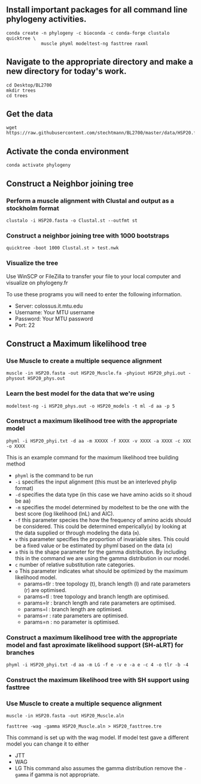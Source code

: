 ## Install important packages for all command line phylogeny activities.
```{BASH}
conda create -n phylogeny -c bioconda -c conda-forge clustalo quicktree \
             muscle phyml modeltest-ng fasttree raxml
```

## Navigate to the appropriate directory and make a new directory for today's work.
```{BASH}
cd Desktop/BL2700
mkdir trees
cd trees
```

## Get the data
```{BASH}
wget https://raw.githubusercontent.com/stechtmann/BL2700/master/data/HSP20.fasta
```

## Activate the conda environment
```{BASH}
conda activate phylogeny
```

## Construct a Neighbor joining tree
### Perform a muscle alignment with Clustal and output as a stockholm format
```{BASH}
clustalo -i HSP20.fasta -o Clustal.st --outfmt st
```

### Construct a neighbor joining tree with 1000 bootstraps
```{BASH}
quicktree -boot 1000 Clustal.st > test.nwk
```

### Visualize the tree
Use WinSCP or FileZilla to transfer your file to your local computer and visualize on phylogeny.fr

To use these programs you will need to enter the following information.
  - Server: colossus.it.mtu.edu
  - Username: Your MTU username
  - Password: Your MTU password
  - Port: 22

## Construct a Maximum likelihood tree

### Use Muscle to create a multiple sequence alignment
```{BASH}
muscle -in HSP20.fasta -out HSP20_Muscle.fa -phyiout HSP20_phyi.out -physout HSP20_phys.out
```
### Learn the best model for the data that we're using
```{BASH}
modeltest-ng -i HSP20_phys.out -o HSP20_models -t ml -d aa -p 5
```
### Construct a maximum likelihood tree with the appropriate model
```{BASH}
phyml -i HSP20_phyi.txt -d aa -m XXXXX -f XXXX -v XXXX -a XXXX -c XXX -o XXXX 
```
This is an example command for the maximum likelihood tree building method
- `phyml` is the command to be run
- `-i` specifies the input alignment (this must be an interleved phylip format)
- `-d` specifies the data type (in this case we have amino acids so it shoud be aa)
- `-m` specifies the model determined by modeltest to be the one with the best score (log likelihood (lnL) and AIC).
- `-f` this parameter species the how the frequency of amino acids should be considered.  This could be determined emperically(`e`) by looking at the data supplied or through modeling the data (`m`).
- `v` this parameter specifies the proportion of invariable sites. This could be a fixed value or be estimated by phyml based on the data (`e`)
- `a` this is the shape parameter for the gamma distribution.  By including this in the command we are using the gamma distribution in our model.
- `c` number of relative substitution rate categories.
- `o` This parameter indicates what should be optimized by the maximum likelihood model.
  - params=tlr : tree topology (t), branch length (l) and rate parameters (r) are optimised.
  - params=tl  : tree topology and branch length are optimised.
  - params=lr  : branch length and rate parameters are optimised.
  - params=l   : branch length are optimised.
  - params=r   : rate parameters are optimised.
  - params=n   : no parameter is optimised.


### Construct a maximum likelihood tree with the appropriate model and fast aproximate likelihood support (SH-aLRT) for branches
```{BASH}
phyml -i HSP20_phyi.txt -d aa -m LG -f e -v e -a e -c 4 -o tlr -b -4
```
### Construct the maximum likelihood tree with SH support using fasttree

### Use Muscle to create a multiple sequence alignment
```{BASH}
muscle -in HSP20.fasta -out HSP20_Muscle.aln 
```
```{BASH}
fasttree -wag -gamma HSP20_Muscle.aln > HSP20_fasttree.tre
```
This command is set up with the wag model.  If model test gave a different model you can change it to either
- JTT
- WAG
- LG
This command also assumes the gamma distribution remove the `-gamma` if gamma is not appropriate.
